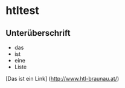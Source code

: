 # htltest

## Unterüberschrift

- das
- ist
- eine
- Liste

[Das ist ein Link] (http://www.htl-braunau.at/)
